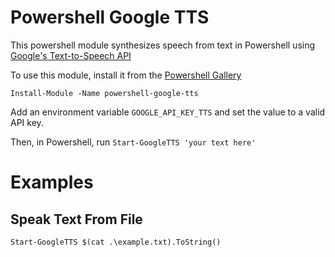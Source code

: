 # Powershell Google TTS

This powershell module synthesizes speech from text in Powershell using [Google's Text-to-Speech API](https://cloud.google.com/text-to-speech/)

To use this module, install it from the [Powershell Gallery](https://www.powershellgallery.com/packages/powershell-google-tts)

```
Install-Module -Name powershell-google-tts
```

Add an environment variable `GOOGLE_API_KEY_TTS` and set the value to a valid API key.

Then, in Powershell, run `Start-GoogleTTS 'your text here'`

# Examples

## Speak Text From File

```
Start-GoogleTTS $(cat .\example.txt).ToString()
```
